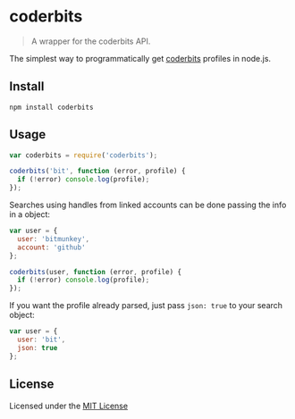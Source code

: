 # coderbits
> A wrapper for the coderbits API.

The simplest way to programmatically get [coderbits](coderbits.com) profiles in node.js.

## Install

```shell
npm install coderbits
```

## Usage

```javascript
var coderbits = require('coderbits');

coderbits('bit', function (error, profile) {
  if (!error) console.log(profile);
});
```

Searches using handles from linked accounts can be done passing the info in a object:

```javascript
var user = {
  user: 'bitmunkey',
  account: 'github'
};

coderbits(user, function (error, profile) {
  if (!error) console.log(profile);
});
```

If you want the profile already parsed, just pass `json: true` to your search object:

```javascript
var user = {
  user: 'bit',
  json: true
};
```

## License

Licensed under the [MIT License](https://github.com/rodrigo-medeiros/coderbits/blob/master/LICENSE)
